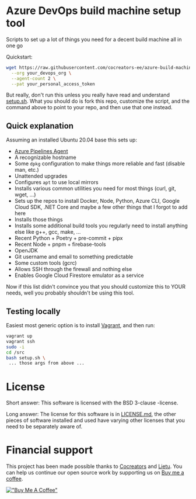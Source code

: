 # Azure DevOps build machine setup tool

Scripts to set up a lot of things you need for a decent build machine all in one go

Quickstart:

```bash
wget https://raw.githubusercontent.com/cocreators-ee/azure-build-machine/master/setup.sh -O - | sudo bash -s -- \
  --org your_devops_org \
  --agent-count 2 \
  --pat your_personal_access_token
```

But really, don't run this unless you really have read and understand [setup.sh](./setup.sh). What you should do is fork this repo, customize the script, and the command above to point to your repo, and then use that one instead.


## Quick explanation

Assuming an installed Ubuntu 20.04 base this sets up:

 - [Azure Pipelines Agent](https://github.com/microsoft/azure-pipelines-agent)
 - A recognizable hostname
 - Some `dpkg` configuration to make things more reliable and fast (disable man, etc.)
 - Unattended upgrades
 - Configures `apt` to use local mirrors
 - Installs various common utilities you need for most things (curl, git, wget, ...)
 - Sets up the repos to install Docker, Node, Python, Azure CLI, Google Cloud SDK, .NET Core and maybe a few other things that I forgot to add here
 - Installs those things
 - Installs some additional build tools you regularly need to install anything else like g++, gcc, make, ...
 - Recent Python + Poetry + pre-commit + pipx
 - Recent Node + pnpm + firebase-tools
 - OpenJDK
 - Git username and email to something predictable
 - Some custom tools (gcrc)
 - Allows SSH through the firewall and nothing else
 - Enables Google Cloud Firestore emulator as a service

Now if this list didn't convince you that you should customize this to YOUR needs, well you probably shouldn't be using this tool.


## Testing locally

Easiest most generic option is to install [Vagrant](https://www.vagrantup.com), and then run:

```bash
vagrant up
vagrant ssh
sudo -i
cd /src
bash setup.sh \
 ... those args from above ...
```


# License

Short answer: This software is licensed with the BSD 3-clause -license.

Long answer: The license for this software is in [LICENSE.md](./LICENSE.md), the other pieces of software installed and used have varying other licenses that you need to be separately aware of.


# Financial support

This project has been made possible thanks to [Cocreators](https://cocreators.ee) and [Lietu](https://lietu.net). You can help us continue our open source work by supporting us on [Buy me a coffee](https://www.buymeacoffee.com/cocreators).

[!["Buy Me A Coffee"](https://www.buymeacoffee.com/assets/img/custom_images/orange_img.png)](https://www.buymeacoffee.com/cocreators)
